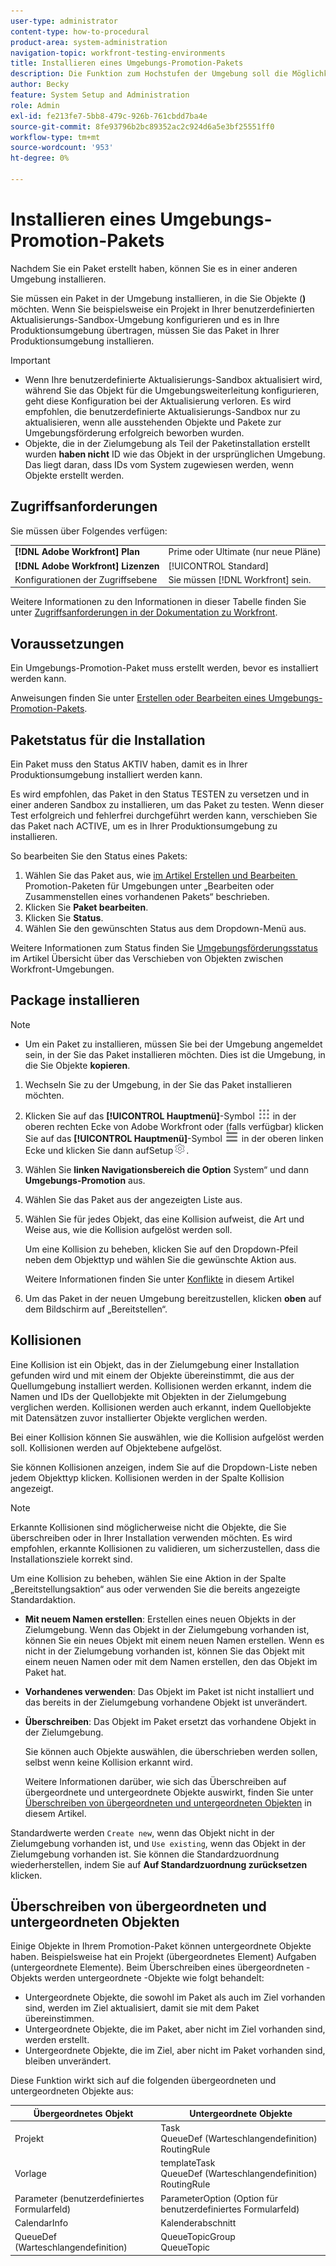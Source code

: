 ```yaml
---
user-type: administrator
content-type: how-to-procedural
product-area: system-administration
navigation-topic: workfront-testing-environments
title: Installieren eines Umgebungs-Promotion-Pakets
description: Die Funktion zum Hochstufen der Umgebung soll die Möglichkeit bieten, konfigurationsbezogene Objekte von einer Umgebung in eine andere zu verschieben. Erfahren Sie, wie Sie ein Umgebungs-Promotion-Paket in einer Zielumgebung installieren.
author: Becky
feature: System Setup and Administration
role: Admin
exl-id: fe213fe7-5bb8-479c-926b-761cbdd7ba4e
source-git-commit: 8fe93796b2bc89352ac2c924d6a5e3bf25551ff0
workflow-type: tm+mt
source-wordcount: '953'
ht-degree: 0%

---
```


# Installieren eines Umgebungs-Promotion-Pakets

Nachdem Sie ein Paket erstellt haben, können Sie es in einer anderen Umgebung installieren.

Sie müssen ein Paket in der Umgebung installieren, in die Sie Objekte (**)** möchten. Wenn Sie beispielsweise ein Projekt in Ihrer benutzerdefinierten Aktualisierungs-Sandbox-Umgebung konfigurieren und es in Ihre Produktionsumgebung übertragen, müssen Sie das Paket in Ihrer Produktionsumgebung installieren.

>[!IMPORTANT]
>
>* Wenn Ihre benutzerdefinierte Aktualisierungs-Sandbox aktualisiert wird, während Sie das Objekt für die Umgebungsweiterleitung konfigurieren, geht diese Konfiguration bei der Aktualisierung verloren. Es wird empfohlen, die benutzerdefinierte Aktualisierungs-Sandbox nur zu aktualisieren, wenn alle ausstehenden Objekte und Pakete zur Umgebungsförderung erfolgreich beworben wurden.
>* Objekte, die in der Zielumgebung als Teil der Paketinstallation erstellt wurden **haben nicht** ID wie das Objekt in der ursprünglichen Umgebung. Das liegt daran, dass IDs vom System zugewiesen werden, wenn Objekte erstellt werden.

## Zugriffsanforderungen

Sie müssen über Folgendes verfügen:

<table>
  <tr>
   <td><strong>[!DNL Adobe Workfront] Plan</strong>
   </td>
   <td> Prime oder Ultimate (nur neue Pläne)
   </td>
  </tr>
  <tr>
   <td><strong>[!DNL Adobe Workfront] Lizenzen</strong>
   </td>
   <td> [!UICONTROL Standard]
   </td>
  </tr>
   <tr>
   <td>Konfigurationen der Zugriffsebene
   </td>
   <td>Sie müssen [!DNL Workfront] sein.
   </td>
  </tr>
</table>

Weitere Informationen zu den Informationen in dieser Tabelle finden Sie unter [Zugriffsanforderungen in der Dokumentation zu Workfront](/help/quicksilver/administration-and-setup/add-users/access-levels-and-object-permissions/access-level-requirements-in-documentation.md).

## Voraussetzungen

Ein Umgebungs-Promotion-Paket muss erstellt werden, bevor es installiert werden kann.

Anweisungen finden Sie unter [Erstellen oder Bearbeiten eines Umgebungs-Promotion-Pakets](/help/quicksilver/administration-and-setup/set-up-workfront/workfront-testing-environments/environment-promotion-create-package.md).

## Paketstatus für die Installation

Ein Paket muss den Status AKTIV haben, damit es in Ihrer Produktionsumgebung installiert werden kann.

Es wird empfohlen, das Paket in den Status TESTEN zu versetzen und in einer anderen Sandbox zu installieren, um das Paket zu testen.  Wenn dieser Test erfolgreich und fehlerfrei durchgeführt werden kann, verschieben Sie das Paket nach ACTIVE, um es in Ihrer Produktionsumgebung zu installieren.

So bearbeiten Sie den Status eines Pakets:

1. Wählen Sie das Paket aus, wie [&#x200B; im Artikel Erstellen und Bearbeiten &#x200B;](/help/quicksilver/administration-and-setup/set-up-workfront/workfront-testing-environments/environment-promotion-create-package.md#create-or-edit-an-environment-promotion-package) Promotion-Paketen für Umgebungen unter „Bearbeiten oder Zusammenstellen eines vorhandenen Pakets“ beschrieben.
1. Klicken Sie **Paket bearbeiten**.
1. Klicken Sie **Status**.
1. Wählen Sie den gewünschten Status aus dem Dropdown-Menü aus.

Weitere Informationen zum Status finden Sie [Umgebungsförderungsstatus](/help/quicksilver/administration-and-setup/set-up-workfront/workfront-testing-environments/environment-promotion-in-wf.md#environment-promotion-statuses) im Artikel Übersicht über das Verschieben von Objekten zwischen Workfront-Umgebungen.

## Package installieren

>[!NOTE]
>
>* Um ein Paket zu installieren, müssen Sie bei der Umgebung angemeldet sein, in der Sie das Paket installieren möchten. Dies ist die Umgebung, in die Sie Objekte **kopieren**.

1. Wechseln Sie zu der Umgebung, in der Sie das Paket installieren möchten.
1. Klicken Sie auf das **[!UICONTROL Hauptmenü]**-Symbol ![Hauptmenü](/help/_includes/assets/main-menu-icon.png) in der oberen rechten Ecke von Adobe Workfront oder (falls verfügbar) klicken Sie auf das **[!UICONTROL Hauptmenü]**-Symbol ![Hauptmenü](/help/_includes/assets/main-menu-icon-left-nav.png) in der oberen linken Ecke und klicken Sie dann auf **&#x200B;**&#x200B;Setup![Setup-Symbol](/help/_includes/assets/gear-icon-setup.png).
1. Wählen Sie **linken Navigationsbereich die Option** System“ und dann **Umgebungs-Promotion** aus.
1. Wählen Sie das Paket aus der angezeigten Liste aus.
1. Wählen Sie für jedes Objekt, das eine Kollision aufweist, die Art und Weise aus, wie die Kollision aufgelöst werden soll.

   Um eine Kollision zu beheben, klicken Sie auf den Dropdown-Pfeil neben dem Objekttyp und wählen Sie die gewünschte Aktion aus.

   Weitere Informationen finden Sie unter [Konflikte](#collisions) in diesem Artikel
1. Um das Paket in der neuen Umgebung bereitzustellen, klicken **oben** auf dem Bildschirm auf „Bereitstellen“.

## Kollisionen

Eine Kollision ist ein Objekt, das in der Zielumgebung einer Installation gefunden wird und mit einem der Objekte übereinstimmt, die aus der Quellumgebung installiert werden. Kollisionen werden erkannt, indem die Namen und IDs der Quellobjekte mit Objekten in der Zielumgebung verglichen werden. Kollisionen werden auch erkannt, indem Quellobjekte mit Datensätzen zuvor installierter Objekte verglichen werden.

Bei einer Kollision können Sie auswählen, wie die Kollision aufgelöst werden soll. Kollisionen werden auf Objektebene aufgelöst.

Sie können Kollisionen anzeigen, indem Sie auf die Dropdown-Liste neben jedem Objekttyp klicken. Kollisionen werden in der Spalte Kollision angezeigt.

>[!NOTE]
>
>Erkannte Kollisionen sind möglicherweise nicht die Objekte, die Sie überschreiben oder in Ihrer Installation verwenden möchten. Es wird empfohlen, erkannte Kollisionen zu validieren, um sicherzustellen, dass die Installationsziele korrekt sind.

Um eine Kollision zu beheben, wählen Sie eine Aktion in der Spalte „Bereitstellungsaktion“ aus oder verwenden Sie die bereits angezeigte Standardaktion.

* **Mit neuem Namen erstellen**: Erstellen eines neuen Objekts in der Zielumgebung. Wenn das Objekt in der Zielumgebung vorhanden ist, können Sie ein neues Objekt mit einem neuen Namen erstellen. Wenn es nicht in der Zielumgebung vorhanden ist, können Sie das Objekt mit einem neuen Namen oder mit dem Namen erstellen, den das Objekt im Paket hat.
* **Vorhandenes verwenden**: Das Objekt im Paket ist nicht installiert und das bereits in der Zielumgebung vorhandene Objekt ist unverändert.
* **Überschreiben**: Das Objekt im Paket ersetzt das vorhandene Objekt in der Zielumgebung.

  Sie können auch Objekte auswählen, die überschrieben werden sollen, selbst wenn keine Kollision erkannt wird.

  Weitere Informationen darüber, wie sich das Überschreiben auf übergeordnete und untergeordnete Objekte auswirkt, finden Sie unter [Überschreiben von übergeordneten und untergeordneten Objekten](#overwriting-parent-and-child-objects) in diesem Artikel.
<!--
* Do not use: The object in the package is not installed in the target environment. If you select Do not use, an error message will appear detailing how this choice will affect other objects or fields.
-->

Standardwerte werden `Create new`, wenn das Objekt nicht in der Zielumgebung vorhanden ist, und `Use existing`, wenn das Objekt in der Zielumgebung vorhanden ist. Sie können die Standardzuordnung wiederherstellen, indem Sie auf **Auf Standardzuordnung zurücksetzen** klicken.

## Überschreiben von übergeordneten und untergeordneten Objekten

Einige Objekte in Ihrem Promotion-Paket können untergeordnete Objekte haben. Beispielsweise hat ein Projekt (übergeordnetes Element) Aufgaben (untergeordnete Elemente). Beim Überschreiben eines übergeordneten -Objekts werden untergeordnete -Objekte wie folgt behandelt:

* Untergeordnete Objekte, die sowohl im Paket als auch im Ziel vorhanden sind, werden im Ziel aktualisiert, damit sie mit dem Paket übereinstimmen.
* Untergeordnete Objekte, die im Paket, aber nicht im Ziel vorhanden sind, werden erstellt.
* Untergeordnete Objekte, die im Ziel, aber nicht im Paket vorhanden sind, bleiben unverändert.

Diese Funktion wirkt sich auf die folgenden übergeordneten und untergeordneten Objekte aus:

| Übergeordnetes Objekt | Untergeordnete Objekte |
|---|---|
| Projekt | Task<br>QueueDef (Warteschlangendefinition)<br>RoutingRule |
| Vorlage | templateTask<br>QueueDef (Warteschlangendefinition)<br>RoutingRule |
| Parameter (benutzerdefiniertes Formularfeld) | ParameterOption (Option für benutzerdefiniertes Formularfeld) |
| CalendarInfo | Kalenderabschnitt |
| QueueDef (Warteschlangendefinition) | QueueTopicGroup<br>QueueTopic |

